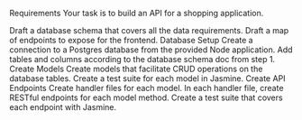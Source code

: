 Requirements
Your task is to build an API for a shopping application.

Draft a database schema that covers all the data requirements.
Draft a map of endpoints to expose for the frontend.
Database Setup
Create a connection to a Postgres database from the provided Node application.
Add tables and columns according to the database schema doc from step 1.
Create Models
Create models that facilitate CRUD operations on the database tables.
Create a test suite for each model in Jasmine.
Create API Endpoints
Create handler files for each model.
In each handler file, create RESTful endpoints for each model method.
Create a test suite that covers each endpoint with Jasmine.
